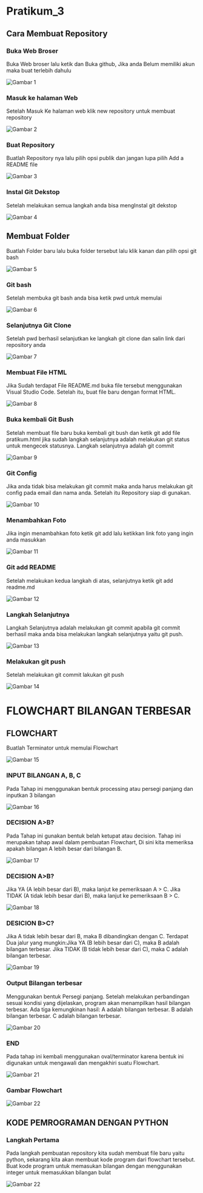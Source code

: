 # Pratikum_3
## Cara Membuat Repository

### Buka Web Broser
Buka Web broser lalu ketik dan Buka github, Jika anda Belum memiliki akun maka buat terlebih dahulu <p>
![Gambar 1](Screenshots/ss1.png)

### Masuk ke halaman Web
Setelah Masuk Ke halaman web klik new repository untuk membuat repository <p>
![Gambar 2](Screenshots/ss2.png)

### Buat Repository
Buatlah Repository nya lalu pilih opsi publik dan jangan lupa pilih Add a README file <p>
![Gambar 3](Screenshots/ss3.png)

### Instal Git Dekstop
Setelah melakukan semua langkah anda bisa mengInstal git dekstop <p>
![Gambar 4](Screenshots/ss4.png)

## Membuat Folder
Buatlah Folder baru lalu buka folder tersebut lalu klik kanan dan pilih opsi git bash <p>
![Gambar 5](Screenshots/ss6.png)

### Git bash
Setelah membuka git bash anda bisa ketik pwd untuk memulai <p>
![Gambar 6](Screenshots/ss7.png)

### Selanjutnya Git Clone
Setelah pwd berhasil selanjutkan ke langkah git clone dan salin link dari repository anda <p>
![Gambar 7](Screenshots/ss8.png)

### Membuat File HTML
Jika Sudah terdapat File README.md buka file tersebut menggunakan Visual Studio Code. Setelah itu, buat file baru dengan format HTML. <p>
![Gambar 8](Screenshots/ss9.png)

### Buka kembali Git Bush
Setelah membuat file baru buka kembali git bush dan ketik git add file pratikum.html jika sudah langkah selanjutnya adalah melakukan git status untuk mengecek statusnya. Langkah selanjutnya adalah git commit <p>
![Gambar 9](Screenshots/ss10.png)

### Git Config
Jika anda tidak bisa melakukan git commit maka anda harus melakukan git config pada email dan nama anda. Setelah itu Repository siap di gunakan. <p>
![Gambar 10](Screenshots/ss11.png)

### Menambahkan Foto 
Jika ingin menambahkan foto ketik git add lalu ketikkan link foto yang ingin anda masukkan <p>
![Gambar 11](Screenshots/ss12.png)

### Git add README
Setelah melakukan kedua langkah di atas, selanjutnya ketik git add readme.md  <p>
![Gambar 12](Screenshots/ss14.png) 

### Langkah Selanjutnya
Langkah Selanjutnya adalah melakukan git commit apabila git commit berhasil maka anda bisa melakukan langkah selanjutnya yaitu git push. <p>
![Gambar 13](Screenshots/ss16.png) 

### Melakukan git push 
Setelah melakukan git commit lakukan git push <p>
![Gambar 14](Screenshots/ss18.png)

# FLOWCHART BILANGAN TERBESAR 
## FLOWCHART 
Buatlah Terminator untuk memulai Flowchart <p>
![Gambar 15](Screenshots/ss19.png)

### INPUT BILANGAN A, B, C
Pada Tahap ini menggunakan bentuk processing atau persegi panjang dan inputkan 3 bilangan <p>
![Gambar 16](Screenshots/ss20.png)

### DECISION A>B?
Pada Tahap ini gunakan bentuk belah ketupat atau decision. Tahap ini merupakan tahap awal dalam pembuatan Flowchart, Di sini kita memeriksa apakah bilangan A lebih besar dari bilangan B. <p>
![Gambar 17](Screenshots/ss23.png)

### DECISION A>B?
 Jika YA (A lebih besar dari B), maka lanjut ke pemeriksaan A > C.  Jika TIDAK (A tidak lebih besar dari B), maka lanjut ke pemeriksaan B > C. <p>
 ![Gambar 18](Screenshots/ss24.png)

 ### DESICION B>C?
 Jika A tidak lebih besar dari B, maka B dibandingkan dengan C.  Terdapat Dua jalur yang mungkin:Jika YA (B lebih besar dari C), maka B adalah bilangan terbesar.
 Jika TIDAK (B tidak lebih besar dari C), maka C adalah bilangan terbesar. <p>
 ![Gambar 19](Screenshots/ss25.png)

 ### Output Bilangan terbesar
 Menggunakan bentuk Persegi panjang. Setelah melakukan perbandingan sesuai kondisi yang dijelaskan, program akan menampilkan hasil bilangan terbesar. Ada tiga kemungkinan hasil: A adalah bilangan terbesar. B adalah bilangan terbesar. C adalah bilangan terbesar. <p>
 ![Gambar 20](Screenshots/ss27.png)

### END
Pada tahap ini kembali menggunakan oval/terminator karena bentuk ini digunakan untuk mengawali dan mengakhiri suatu Flowchart. <p>
![Gambar 21](Screenshots/ss29.png)

### Gambar Flowchart
![Gambar 22](Screenshots/ss31.png)


## KODE PEMROGRAMAN DENGAN PYTHON
### Langkah Pertama
Pada langkah pembuatan repository kita sudah membuat file baru yaitu python, sekarang kita akan membuat kode program dari flowchart tersebut. Buat kode program untuk memasukan bilangan dengan menggunakan integer untuk memasukkan bilangan bulat <p>
![Gambar 22](Scrennshots/ss32.png)



